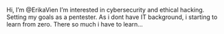 Hi, I’m @ErikaVien
I’m interested in cybersecurity and ethical hacking. Setting my goals as a pentester.
As i dont have IT background, i starting to learn from zero. There so much i have to learn...


<!---
ErikaVien/ErikaVien is a ✨ special ✨ repository because its `README.md` (this file) appears on your GitHub profile.
You can click the Preview link to take a look at your changes.
--->

